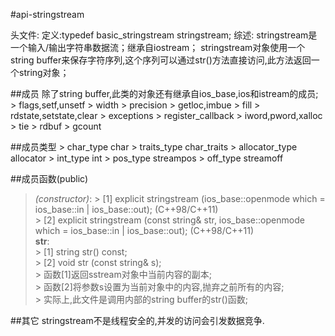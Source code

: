 #api-stringstream

头文件:<sstream>
定义:typedef basic_stringstream<char> stringstream;
综述:
    stringstream是一个输入/输出字符串数据流；继承自iostream； 
    stringstream对象使用一个string buffer来保存字符序列,这个序列可以通过str()方法直接访问,此方法返回一个string对象； 
    
##成员
    除了string buffer,此类的对象还有继承自ios_base,ios和istream的成员;  
    > flags,setf,unsetf 
    > width
    > precision
    > getloc,imbue
    > fill
    > rdstate,setstate,clear
    > exceptions
    > register_callback
    > iword,pword,xalloc
    > tie
    > rdbuf
    > gcount

##成员类型
    > char_type   char
    > traits_type char_traits<char>
    > allocator_type  allocator<char>
    > int_type    int
    > pos_type    streampos
    > off_type    streamoff

##成员函数(public)
>    _(constructor)_:
    > [1] explicit stringstream (ios_base::openmode which = ios_base::in | ios_base::out);  (C++98/C++11)  
    > [2] explicit stringstream (const string& str, ios_base::openmode which = ios_base::in | ios_base::out);  (C++98/C++11)  
>    **str**:  
    > [1] string str() const;  
    > [2] void str (const string& s);  
    > 函数[1]返回sstream对象中当前内容的副本;  
    > 函数[2]将参数s设置为当前对象中的内容,抛弃之前所有的内容;  
    > 实际上,此文件是调用内部的string buffer的str()函数;
    
##其它
    stringstream不是线程安全的,并发的访问会引发数据竞争.  
